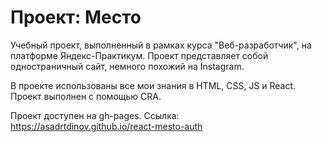 # Проект: Место

Учебный проект, выполненный в рамках курса "Веб-разработчик", на платформе Яндекс-Практикум. Проект представляет собой одностраничный сайт, немного похожий на Instagram.

В проекте использованы все мои знания в HTML, СSS, JS и React. Проект выполнен с помощью CRA.

Проект доступен на gh-pages. Cсылка: <https://asadrtdinov.github.io/react-mesto-auth>
